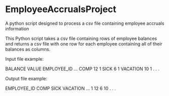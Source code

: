 # EmployeeAccrualsProject
A python script designed to process a csv file containing employee accruals information

This Python script takes a csv file containing rows of employee balances and returns a csv file with one row for each employee containing all of their balances as columns.

Input file example:

BALANCE    VALUE    EMPLOYEE_ID ...
COMP       12        1
SICK       6         1
VACATION   10        1
.
.
.


Output file example:

EMPLOYEE_ID      COMP      SICK      VACATION  ... 
1                 12        6          10
.
.
.
